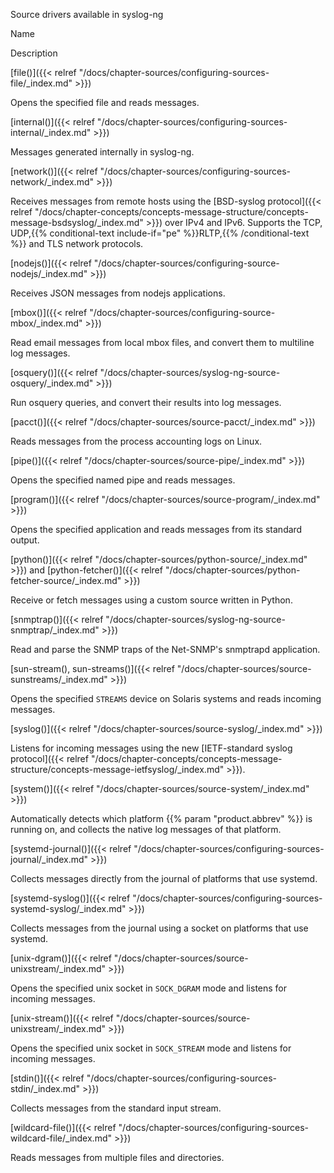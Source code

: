 ---
---
<!-- DISCLAIMER: This file is based on the syslog-ng Open Source Edition documentation https://github.com/balabit/syslog-ng-ose-guides/commit/2f4a52ee61d1ea9ad27cb4f3168b95408fddfdf2 and is used under the terms of The syslog-ng Open Source Edition Documentation License. The file has been modified by Axoflow. -->
Source drivers available in syslog-ng

Name

Description

[file()]({{< relref "/docs/chapter-sources/configuring-sources-file/_index.md" >}})

Opens the specified file and reads messages.

[internal()]({{< relref "/docs/chapter-sources/configuring-sources-internal/_index.md" >}})

Messages generated internally in syslog-ng.

[network()]({{< relref "/docs/chapter-sources/configuring-sources-network/_index.md" >}})

Receives messages from remote hosts using the [BSD-syslog protocol]({{< relref "/docs/chapter-concepts/concepts-message-structure/concepts-message-bsdsyslog/_index.md" >}}) over IPv4 and IPv6. Supports the TCP, UDP,{{% conditional-text include-if="pe" %}}RLTP,{{% /conditional-text %}} and TLS network protocols.

[nodejs()]({{< relref "/docs/chapter-sources/configuring-source-nodejs/_index.md" >}})

Receives JSON messages from nodejs applications.

[mbox()]({{< relref "/docs/chapter-sources/configuring-source-mbox/_index.md" >}})

Read email messages from local mbox files, and convert them to multiline log messages.

[osquery()]({{< relref "/docs/chapter-sources/syslog-ng-source-osquery/_index.md" >}})

Run osquery queries, and convert their results into log messages.

[pacct()]({{< relref "/docs/chapter-sources/source-pacct/_index.md" >}})

Reads messages from the process accounting logs on Linux.

[pipe()]({{< relref "/docs/chapter-sources/source-pipe/_index.md" >}})

Opens the specified named pipe and reads messages.

[program()]({{< relref "/docs/chapter-sources/source-program/_index.md" >}})

Opens the specified application and reads messages from its standard output.

[python()]({{< relref "/docs/chapter-sources/python-source/_index.md" >}}) and [python-fetcher()]({{< relref "/docs/chapter-sources/python-fetcher-source/_index.md" >}})

Receive or fetch messages using a custom source written in Python.

[snmptrap()]({{< relref "/docs/chapter-sources/syslog-ng-source-snmptrap/_index.md" >}})

Read and parse the SNMP traps of the Net-SNMP's snmptrapd application.

[sun-stream(), sun-streams()]({{< relref "/docs/chapter-sources/source-sunstreams/_index.md" >}})

Opens the specified `STREAMS` device on Solaris systems and reads incoming messages.

[syslog()]({{< relref "/docs/chapter-sources/source-syslog/_index.md" >}})

Listens for incoming messages using the new [IETF-standard syslog protocol]({{< relref "/docs/chapter-concepts/concepts-message-structure/concepts-message-ietfsyslog/_index.md" >}}).

[system()]({{< relref "/docs/chapter-sources/source-system/_index.md" >}})

Automatically detects which platform {{% param "product.abbrev" %}} is running on, and collects the native log messages of that platform.

[systemd-journal()]({{< relref "/docs/chapter-sources/configuring-sources-journal/_index.md" >}})

Collects messages directly from the journal of platforms that use systemd.

[systemd-syslog()]({{< relref "/docs/chapter-sources/configuring-sources-systemd-syslog/_index.md" >}})

Collects messages from the journal using a socket on platforms that use systemd.

[unix-dgram()]({{< relref "/docs/chapter-sources/source-unixstream/_index.md" >}})

Opens the specified unix socket in `SOCK_DGRAM` mode and listens for incoming messages.

[unix-stream()]({{< relref "/docs/chapter-sources/source-unixstream/_index.md" >}})

Opens the specified unix socket in `SOCK_STREAM` mode and listens for incoming messages.

[stdin()]({{< relref "/docs/chapter-sources/configuring-sources-stdin/_index.md" >}})

Collects messages from the standard input stream.

[wildcard-file()]({{< relref "/docs/chapter-sources/configuring-sources-wildcard-file/_index.md" >}})

Reads messages from multiple files and directories.

